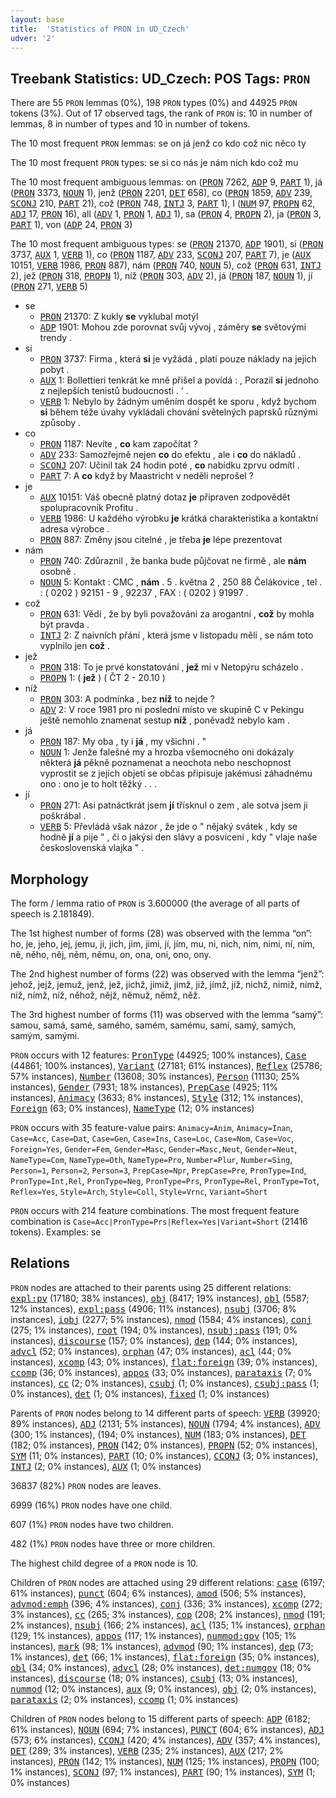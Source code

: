 ```yaml
---
layout: base
title:  'Statistics of PRON in UD_Czech'
udver: '2'
---
```


## Treebank Statistics: UD_Czech: POS Tags: `PRON`

There are 55 `PRON` lemmas (0%), 198 `PRON` types (0%) and 44925 `PRON` tokens (3%).
Out of 17 observed tags, the rank of `PRON` is: 10 in number of lemmas, 8 in number of types and 10 in number of tokens.

The 10 most frequent `PRON` lemmas: se on já jenž co kdo což nic něco ty

The 10 most frequent `PRON` types:  se si co nás je nám nich kdo což mu

The 10 most frequent ambiguous lemmas: on (<tt><a href="cs-pos-PRON.html">PRON</a></tt> 7262, <tt><a href="cs-pos-ADP.html">ADP</a></tt> 9, <tt><a href="cs-pos-PART.html">PART</a></tt> 1), já (<tt><a href="cs-pos-PRON.html">PRON</a></tt> 3373, <tt><a href="cs-pos-NOUN.html">NOUN</a></tt> 1), jenž (<tt><a href="cs-pos-PRON.html">PRON</a></tt> 2201, <tt><a href="cs-pos-DET.html">DET</a></tt> 658), co (<tt><a href="cs-pos-PRON.html">PRON</a></tt> 1859, <tt><a href="cs-pos-ADV.html">ADV</a></tt> 239, <tt><a href="cs-pos-SCONJ.html">SCONJ</a></tt> 210, <tt><a href="cs-pos-PART.html">PART</a></tt> 21), což (<tt><a href="cs-pos-PRON.html">PRON</a></tt> 748, <tt><a href="cs-pos-INTJ.html">INTJ</a></tt> 3, <tt><a href="cs-pos-PART.html">PART</a></tt> 1), I (<tt><a href="cs-pos-NUM.html">NUM</a></tt> 97, <tt><a href="cs-pos-PROPN.html">PROPN</a></tt> 62, <tt><a href="cs-pos-ADJ.html">ADJ</a></tt> 17, <tt><a href="cs-pos-PRON.html">PRON</a></tt> 16), all (<tt><a href="cs-pos-ADV.html">ADV</a></tt> 1, <tt><a href="cs-pos-PRON.html">PRON</a></tt> 1, <tt><a href="cs-pos-ADJ.html">ADJ</a></tt> 1), sa (<tt><a href="cs-pos-PRON.html">PRON</a></tt> 4, <tt><a href="cs-pos-PROPN.html">PROPN</a></tt> 2), ja (<tt><a href="cs-pos-PRON.html">PRON</a></tt> 3, <tt><a href="cs-pos-PART.html">PART</a></tt> 1), von (<tt><a href="cs-pos-ADP.html">ADP</a></tt> 24, <tt><a href="cs-pos-PRON.html">PRON</a></tt> 3)

The 10 most frequent ambiguous types:  se (<tt><a href="cs-pos-PRON.html">PRON</a></tt> 21370, <tt><a href="cs-pos-ADP.html">ADP</a></tt> 1901), si (<tt><a href="cs-pos-PRON.html">PRON</a></tt> 3737, <tt><a href="cs-pos-AUX.html">AUX</a></tt> 1, <tt><a href="cs-pos-VERB.html">VERB</a></tt> 1), co (<tt><a href="cs-pos-PRON.html">PRON</a></tt> 1187, <tt><a href="cs-pos-ADV.html">ADV</a></tt> 233, <tt><a href="cs-pos-SCONJ.html">SCONJ</a></tt> 207, <tt><a href="cs-pos-PART.html">PART</a></tt> 7), je (<tt><a href="cs-pos-AUX.html">AUX</a></tt> 10151, <tt><a href="cs-pos-VERB.html">VERB</a></tt> 1986, <tt><a href="cs-pos-PRON.html">PRON</a></tt> 887), nám (<tt><a href="cs-pos-PRON.html">PRON</a></tt> 740, <tt><a href="cs-pos-NOUN.html">NOUN</a></tt> 5), což (<tt><a href="cs-pos-PRON.html">PRON</a></tt> 631, <tt><a href="cs-pos-INTJ.html">INTJ</a></tt> 2), jež (<tt><a href="cs-pos-PRON.html">PRON</a></tt> 318, <tt><a href="cs-pos-PROPN.html">PROPN</a></tt> 1), níž (<tt><a href="cs-pos-PRON.html">PRON</a></tt> 303, <tt><a href="cs-pos-ADV.html">ADV</a></tt> 2), já (<tt><a href="cs-pos-PRON.html">PRON</a></tt> 187, <tt><a href="cs-pos-NOUN.html">NOUN</a></tt> 1), jí (<tt><a href="cs-pos-PRON.html">PRON</a></tt> 271, <tt><a href="cs-pos-VERB.html">VERB</a></tt> 5)


* se
  * <tt><a href="cs-pos-PRON.html">PRON</a></tt> 21370: Z kukly <b>se</b> vyklubal motýl
  * <tt><a href="cs-pos-ADP.html">ADP</a></tt> 1901: Mohou zde porovnat svůj vývoj , záměry <b>se</b> světovými trendy .
* si
  * <tt><a href="cs-pos-PRON.html">PRON</a></tt> 3737: Firma , která <b>si</b> je vyžádá , platí pouze náklady na jejich pobyt .
  * <tt><a href="cs-pos-AUX.html">AUX</a></tt> 1: Bollettieri tenkrát ke mně přišel a povídá : , Porazil <b>si</b> jednoho z nejlepších tenistů budoucnosti . ' .
  * <tt><a href="cs-pos-VERB.html">VERB</a></tt> 1: Nebylo by žádným uměním dospět ke sporu , když bychom <b>si</b> během téže úvahy vykládali chování světelných paprsků různými způsoby .
* co
  * <tt><a href="cs-pos-PRON.html">PRON</a></tt> 1187: Nevíte , <b>co</b> kam započítat ?
  * <tt><a href="cs-pos-ADV.html">ADV</a></tt> 233: Samozřejmě nejen <b>co</b> do efektu , ale i <b>co</b> do nákladů .
  * <tt><a href="cs-pos-SCONJ.html">SCONJ</a></tt> 207: Učinil tak 24 hodin poté , <b>co</b> nabídku zprvu odmítl .
  * <tt><a href="cs-pos-PART.html">PART</a></tt> 7: A <b>co</b> když by Maastricht v neděli neprošel ?
* je
  * <tt><a href="cs-pos-AUX.html">AUX</a></tt> 10151: Váš obecně platný dotaz <b>je</b> připraven zodpovědět spolupracovník Profitu .
  * <tt><a href="cs-pos-VERB.html">VERB</a></tt> 1986: U každého výrobku <b>je</b> krátká charakteristika a kontaktní adresa výrobce .
  * <tt><a href="cs-pos-PRON.html">PRON</a></tt> 887: Změny jsou citelné , je třeba <b>je</b> lépe prezentovat
* nám
  * <tt><a href="cs-pos-PRON.html">PRON</a></tt> 740: Zdůraznil , že banka bude půjčovat ne firmě , ale <b>nám</b> osobně .
  * <tt><a href="cs-pos-NOUN.html">NOUN</a></tt> 5: Kontakt : CMC , <b>nám</b> . 5 . května 2 , 250 88 Čelákovice , tel . : ( 0202 ) 92151 - 9 , 92237 , FAX : ( 0202 ) 91997 .
* což
  * <tt><a href="cs-pos-PRON.html">PRON</a></tt> 631: Vědí , že by byli považováni za arogantní , <b>což</b> by mohla být pravda .
  * <tt><a href="cs-pos-INTJ.html">INTJ</a></tt> 2: Z naivních přání , která jsme v listopadu měli , se nám toto vyplnilo jen <b>což</b> .
* jež
  * <tt><a href="cs-pos-PRON.html">PRON</a></tt> 318: To je prvé konstatování , <b>jež</b> mi v Netopýru scházelo .
  * <tt><a href="cs-pos-PROPN.html">PROPN</a></tt> 1: ( <b>jež</b> ) ( ČT 2 - 20.10 )
* níž
  * <tt><a href="cs-pos-PRON.html">PRON</a></tt> 303: A podmínka , bez <b>níž</b> to nejde ?
  * <tt><a href="cs-pos-ADV.html">ADV</a></tt> 2: V roce 1981 pro ni poslední místo ve skupině C v Pekingu ještě nemohlo znamenat sestup <b>níž</b> , poněvadž nebylo kam .
* já
  * <tt><a href="cs-pos-PRON.html">PRON</a></tt> 187: My oba , ty i <b>já</b> , my všichni . "
  * <tt><a href="cs-pos-NOUN.html">NOUN</a></tt> 1: Jenže falešné my a hrozba všemocného oni dokázaly některá <b>já</b> pěkně poznamenat a neochota nebo neschopnost vyprostit se z jejich objetí se občas připisuje jakémusi záhadnému ono : ono je to holt těžký . . .
* jí
  * <tt><a href="cs-pos-PRON.html">PRON</a></tt> 271: Asi patnáctkrát jsem <b>jí</b> třísknul o zem , ale sotva jsem ji poškrábal .
  * <tt><a href="cs-pos-VERB.html">VERB</a></tt> 5: Převládá však názor , že jde o " nějaký svátek , kdy se hodně <b>jí</b> a pije " , či o jakýsi den slávy a posvícení , kdy " vlaje naše československá vlajka " .

## Morphology

The form / lemma ratio of `PRON` is 3.600000 (the average of all parts of speech is 2.181849).

The 1st highest number of forms (28) was observed with the lemma “on”: ho, je, jeho, jej, jemu, ji, jich, jim, jimi, jí, jím, mu, ni, nich, nim, nimi, ní, ním, ně, něho, něj, něm, němu, on, ona, oni, ono, ony.

The 2nd highest number of forms (22) was observed with the lemma “jenž”: jehož, jejž, jemuž, jenž, jež, jichž, jimiž, jimž, již, jímž, jíž, nichž, nimiž, nimž, niž, nímž, níž, něhož, nějž, němuž, němž, něž.

The 3rd highest number of forms (11) was observed with the lemma “samý”: samou, samá, samé, samého, samém, samému, samí, samý, samých, samým, samými.

`PRON` occurs with 12 features: <tt><a href="cs-feat-PronType.html">PronType</a></tt> (44925; 100% instances), <tt><a href="cs-feat-Case.html">Case</a></tt> (44861; 100% instances), <tt><a href="cs-feat-Variant.html">Variant</a></tt> (27181; 61% instances), <tt><a href="cs-feat-Reflex.html">Reflex</a></tt> (25786; 57% instances), <tt><a href="cs-feat-Number.html">Number</a></tt> (13608; 30% instances), <tt><a href="cs-feat-Person.html">Person</a></tt> (11130; 25% instances), <tt><a href="cs-feat-Gender.html">Gender</a></tt> (7931; 18% instances), <tt><a href="cs-feat-PrepCase.html">PrepCase</a></tt> (4925; 11% instances), <tt><a href="cs-feat-Animacy.html">Animacy</a></tt> (3633; 8% instances), <tt><a href="cs-feat-Style.html">Style</a></tt> (312; 1% instances), <tt><a href="cs-feat-Foreign.html">Foreign</a></tt> (63; 0% instances), <tt><a href="cs-feat-NameType.html">NameType</a></tt> (12; 0% instances)

`PRON` occurs with 35 feature-value pairs: `Animacy=Anim`, `Animacy=Inan`, `Case=Acc`, `Case=Dat`, `Case=Gen`, `Case=Ins`, `Case=Loc`, `Case=Nom`, `Case=Voc`, `Foreign=Yes`, `Gender=Fem`, `Gender=Masc`, `Gender=Masc,Neut`, `Gender=Neut`, `NameType=Com`, `NameType=Oth`, `NameType=Pro`, `Number=Plur`, `Number=Sing`, `Person=1`, `Person=2`, `Person=3`, `PrepCase=Npr`, `PrepCase=Pre`, `PronType=Ind`, `PronType=Int,Rel`, `PronType=Neg`, `PronType=Prs`, `PronType=Rel`, `PronType=Tot`, `Reflex=Yes`, `Style=Arch`, `Style=Coll`, `Style=Vrnc`, `Variant=Short`

`PRON` occurs with 214 feature combinations.
The most frequent feature combination is `Case=Acc|PronType=Prs|Reflex=Yes|Variant=Short` (21416 tokens).
Examples: se


## Relations

`PRON` nodes are attached to their parents using 25 different relations: <tt><a href="cs-dep-expl-pv.html">expl:pv</a></tt> (17180; 38% instances), <tt><a href="cs-dep-obj.html">obj</a></tt> (8417; 19% instances), <tt><a href="cs-dep-obl.html">obl</a></tt> (5587; 12% instances), <tt><a href="cs-dep-expl-pass.html">expl:pass</a></tt> (4906; 11% instances), <tt><a href="cs-dep-nsubj.html">nsubj</a></tt> (3706; 8% instances), <tt><a href="cs-dep-iobj.html">iobj</a></tt> (2277; 5% instances), <tt><a href="cs-dep-nmod.html">nmod</a></tt> (1584; 4% instances), <tt><a href="cs-dep-conj.html">conj</a></tt> (275; 1% instances), <tt><a href="cs-dep-root.html">root</a></tt> (194; 0% instances), <tt><a href="cs-dep-nsubj-pass.html">nsubj:pass</a></tt> (191; 0% instances), <tt><a href="cs-dep-discourse.html">discourse</a></tt> (157; 0% instances), <tt><a href="cs-dep-dep.html">dep</a></tt> (144; 0% instances), <tt><a href="cs-dep-advcl.html">advcl</a></tt> (52; 0% instances), <tt><a href="cs-dep-orphan.html">orphan</a></tt> (47; 0% instances), <tt><a href="cs-dep-acl.html">acl</a></tt> (44; 0% instances), <tt><a href="cs-dep-xcomp.html">xcomp</a></tt> (43; 0% instances), <tt><a href="cs-dep-flat-foreign.html">flat:foreign</a></tt> (39; 0% instances), <tt><a href="cs-dep-ccomp.html">ccomp</a></tt> (36; 0% instances), <tt><a href="cs-dep-appos.html">appos</a></tt> (33; 0% instances), <tt><a href="cs-dep-parataxis.html">parataxis</a></tt> (7; 0% instances), <tt><a href="cs-dep-cc.html">cc</a></tt> (2; 0% instances), <tt><a href="cs-dep-csubj.html">csubj</a></tt> (1; 0% instances), <tt><a href="cs-dep-csubj-pass.html">csubj:pass</a></tt> (1; 0% instances), <tt><a href="cs-dep-det.html">det</a></tt> (1; 0% instances), <tt><a href="cs-dep-fixed.html">fixed</a></tt> (1; 0% instances)

Parents of `PRON` nodes belong to 14 different parts of speech: <tt><a href="cs-pos-VERB.html">VERB</a></tt> (39920; 89% instances), <tt><a href="cs-pos-ADJ.html">ADJ</a></tt> (2131; 5% instances), <tt><a href="cs-pos-NOUN.html">NOUN</a></tt> (1794; 4% instances), <tt><a href="cs-pos-ADV.html">ADV</a></tt> (300; 1% instances),  (194; 0% instances), <tt><a href="cs-pos-NUM.html">NUM</a></tt> (183; 0% instances), <tt><a href="cs-pos-DET.html">DET</a></tt> (182; 0% instances), <tt><a href="cs-pos-PRON.html">PRON</a></tt> (142; 0% instances), <tt><a href="cs-pos-PROPN.html">PROPN</a></tt> (52; 0% instances), <tt><a href="cs-pos-SYM.html">SYM</a></tt> (11; 0% instances), <tt><a href="cs-pos-PART.html">PART</a></tt> (10; 0% instances), <tt><a href="cs-pos-CCONJ.html">CCONJ</a></tt> (3; 0% instances), <tt><a href="cs-pos-INTJ.html">INTJ</a></tt> (2; 0% instances), <tt><a href="cs-pos-AUX.html">AUX</a></tt> (1; 0% instances)

36837 (82%) `PRON` nodes are leaves.

6999 (16%) `PRON` nodes have one child.

607 (1%) `PRON` nodes have two children.

482 (1%) `PRON` nodes have three or more children.

The highest child degree of a `PRON` node is 10.

Children of `PRON` nodes are attached using 29 different relations: <tt><a href="cs-dep-case.html">case</a></tt> (6197; 61% instances), <tt><a href="cs-dep-punct.html">punct</a></tt> (604; 6% instances), <tt><a href="cs-dep-amod.html">amod</a></tt> (506; 5% instances), <tt><a href="cs-dep-advmod-emph.html">advmod:emph</a></tt> (396; 4% instances), <tt><a href="cs-dep-conj.html">conj</a></tt> (336; 3% instances), <tt><a href="cs-dep-xcomp.html">xcomp</a></tt> (272; 3% instances), <tt><a href="cs-dep-cc.html">cc</a></tt> (265; 3% instances), <tt><a href="cs-dep-cop.html">cop</a></tt> (208; 2% instances), <tt><a href="cs-dep-nmod.html">nmod</a></tt> (191; 2% instances), <tt><a href="cs-dep-nsubj.html">nsubj</a></tt> (166; 2% instances), <tt><a href="cs-dep-acl.html">acl</a></tt> (135; 1% instances), <tt><a href="cs-dep-orphan.html">orphan</a></tt> (129; 1% instances), <tt><a href="cs-dep-appos.html">appos</a></tt> (117; 1% instances), <tt><a href="cs-dep-nummod-gov.html">nummod:gov</a></tt> (105; 1% instances), <tt><a href="cs-dep-mark.html">mark</a></tt> (98; 1% instances), <tt><a href="cs-dep-advmod.html">advmod</a></tt> (90; 1% instances), <tt><a href="cs-dep-dep.html">dep</a></tt> (73; 1% instances), <tt><a href="cs-dep-det.html">det</a></tt> (66; 1% instances), <tt><a href="cs-dep-flat-foreign.html">flat:foreign</a></tt> (35; 0% instances), <tt><a href="cs-dep-obl.html">obl</a></tt> (34; 0% instances), <tt><a href="cs-dep-advcl.html">advcl</a></tt> (28; 0% instances), <tt><a href="cs-dep-det-numgov.html">det:numgov</a></tt> (18; 0% instances), <tt><a href="cs-dep-discourse.html">discourse</a></tt> (18; 0% instances), <tt><a href="cs-dep-csubj.html">csubj</a></tt> (13; 0% instances), <tt><a href="cs-dep-nummod.html">nummod</a></tt> (12; 0% instances), <tt><a href="cs-dep-aux.html">aux</a></tt> (9; 0% instances), <tt><a href="cs-dep-obj.html">obj</a></tt> (2; 0% instances), <tt><a href="cs-dep-parataxis.html">parataxis</a></tt> (2; 0% instances), <tt><a href="cs-dep-ccomp.html">ccomp</a></tt> (1; 0% instances)

Children of `PRON` nodes belong to 15 different parts of speech: <tt><a href="cs-pos-ADP.html">ADP</a></tt> (6182; 61% instances), <tt><a href="cs-pos-NOUN.html">NOUN</a></tt> (694; 7% instances), <tt><a href="cs-pos-PUNCT.html">PUNCT</a></tt> (604; 6% instances), <tt><a href="cs-pos-ADJ.html">ADJ</a></tt> (573; 6% instances), <tt><a href="cs-pos-CCONJ.html">CCONJ</a></tt> (420; 4% instances), <tt><a href="cs-pos-ADV.html">ADV</a></tt> (357; 4% instances), <tt><a href="cs-pos-DET.html">DET</a></tt> (289; 3% instances), <tt><a href="cs-pos-VERB.html">VERB</a></tt> (235; 2% instances), <tt><a href="cs-pos-AUX.html">AUX</a></tt> (217; 2% instances), <tt><a href="cs-pos-PRON.html">PRON</a></tt> (142; 1% instances), <tt><a href="cs-pos-NUM.html">NUM</a></tt> (125; 1% instances), <tt><a href="cs-pos-PROPN.html">PROPN</a></tt> (100; 1% instances), <tt><a href="cs-pos-SCONJ.html">SCONJ</a></tt> (97; 1% instances), <tt><a href="cs-pos-PART.html">PART</a></tt> (90; 1% instances), <tt><a href="cs-pos-SYM.html">SYM</a></tt> (1; 0% instances)

